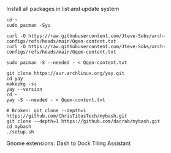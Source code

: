 Install all packages in list and update system
```
cd ~
sudo pacman -Syu

curl -O https://raw.githubusercontent.com/Jteve-Sobs/arch-configs/refs/heads/main/Qqen-content.txt
curl -O https://raw.githubusercontent.com/Jteve-Sobs/arch-configs/refs/heads/main/Qqem-content.txt

sudo pacman -S --needed - < Qqen-content.txt

git clone https://aur.archlinux.org/yay.git
cd yay
makepkg -si
yay --version
cd ~
yay -S --needed - < Qqem-content.txt

# Broken: git clone --depth=1 https://github.com/ChrisTitusTech/mybash.git
git clone --depth=1 https://github.com/dacrab/mybash.git
cd mybash
./setup.sh
```

Gnome extensions:
Dash to Dock
Tiling Assistant
